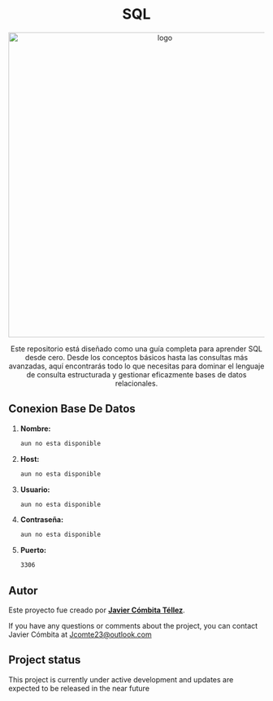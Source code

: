 <h1 align="center">SQL</h1>

<p align="center"><img src="https://th.bing.com/th/id/OIP.SFwbmiOTKTuUGER1gVXX5AHaER?rs=1&pid=ImgDetMain" width="600" alt="logo"></p>

<p align="center">Este repositorio está diseñado como una guía completa para aprender SQL desde cero. Desde los conceptos básicos hasta las consultas más avanzadas, aquí encontrarás todo lo que necesitas para dominar el lenguaje de consulta estructurada y gestionar eficazmente bases de datos relacionales.</p>

## Conexion Base De Datos

1. **Nombre:**
   ```bash
   aun no esta disponible
   ```

2. **Host:**

   ```bash
   aun no esta disponible
   ```

3. **Usuario:**

   ```bash
   aun no esta disponible
   ```

4. **Contraseña:**

   ```bash
   aun no esta disponible
   ```

4. **Puerto:**
   ```bash
   3306
   ```

## Autor

Este proyecto fue creado por **[Javier Cómbita Téllez](https://github.com/jcomte23)**. 

If you have any questions or comments about the project, you can contact Javier Cómbita at <a href="mailto:jcomte23@outlook.com" target="_blank">Jcomte23@outlook.com</a>

## Project status

This project is currently under active development and updates are expected to be released in the near future